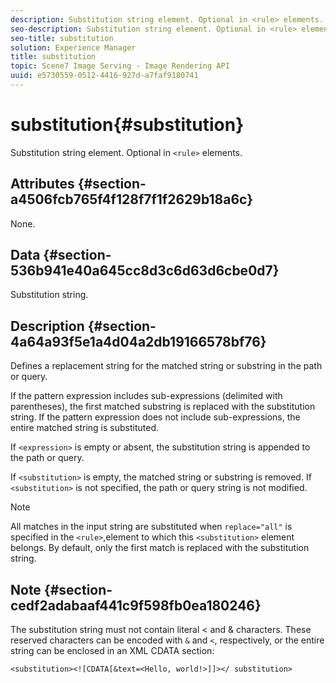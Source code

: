 ```yaml
---
description: Substitution string element. Optional in <rule> elements.
seo-description: Substitution string element. Optional in <rule> elements.
seo-title: substitution
solution: Experience Manager
title: substitution
topic: Scene7 Image Serving - Image Rendering API
uuid: e5730559-0512-4416-927d-a7faf9180741
---
```


# substitution{#substitution}

Substitution string element. Optional in `<rule>` elements.

## Attributes {#section-a4506fcb765f4f128f7f1f2629b18a6c}

None.

## Data {#section-536b941e40a645cc8d3c6d63d6cbe0d7}

Substitution string.

## Description {#section-4a64a93f5e1a4d04a2db19166578bf76}

Defines a replacement string for the matched string or substring in the path or query.

If the pattern expression includes sub-expressions (delimited with parentheses), the first matched substring is replaced with the substitution string. If the pattern expression does not include sub-expressions, the entire matched string is substituted.

If `<expression>` is empty or absent, the substitution string is appended to the path or query.

If `<substitution>` is empty, the matched string or substring is removed. If `<substitution>` is not specified, the path or query string is not modified.

>[!NOTE]
>
>All matches in the input string are substituted when `replace="all"` is specified in the `<rule>`,element to which this `<substitution>` element belongs. By default, only the first match is replaced with the substitution string.

## Note {#section-cedf2adabaaf441c9f598fb0ea180246}

The substitution string must not contain literal < and & characters. These reserved characters can be encoded with `&` and `<`, respectively, or the entire string can be enclosed in an XML CDATA section:

`<substitution><![CDATA[&text=<Hello, world!>]]></ substitution>` 
